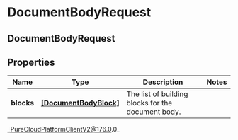 # DocumentBodyRequest

## DocumentBodyRequest

## Properties

|Name | Type | Description | Notes|
|------------ | ------------- | ------------- | -------------|
| **blocks** | [**[DocumentBodyBlock]**]([DocumentBodyBlock]) | The list of building blocks for the document body. | |



_PureCloudPlatformClientV2@176.0.0_
